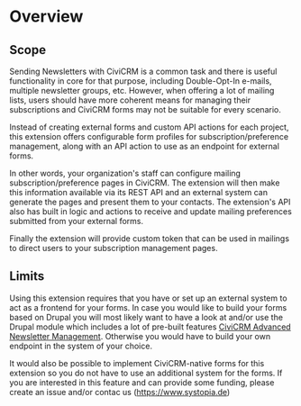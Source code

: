 # Overview

## Scope

Sending Newsletters with CiviCRM is a common task and there is useful
functionality in core for that purpose, including Double-Opt-In e-mails,
multiple newsletter groups, etc. However, when offering a lot of mailing lists,
users should have more coherent means for managing their subscriptions and
CiviCRM forms may not be suitable for every scenario.

Instead of creating external forms and custom API actions for each project, this
extension offers configurable form profiles for subscription/preference
management, along with an API action to use as an endpoint for external forms.

In other words, your organization's staff can configure mailing
subscription/preference pages in CiviCRM. The extension will then make this
information available via its REST API and an external system can generate the
pages and present them to your contacts. The extension's API also has built in
logic and actions to receive and update mailing preferences submitted from your
external forms. 

Finally the extension will provide custom token that can be used in mailings to
direct users to your subscription management pages.

## Limits

Using this extension requires that you have or set up an external system to act
as a frontend for your forms. In case you would like to build your forms based
on Drupal you will most likely want to have a look at and/or use the Drupal
module which includes a lot of pre-built features
[CiviCRM Advanced Newsletter Management](https://github.com/systopia/civicrm_newsletter).
Otherwise you would have to build your own endpoint in the system of your
choice.

It would also be possible to implement CiviCRM-native forms for this extension
so you do not have to use an additional system for the forms. If you are
interested in this feature and can provide some funding, please create an issue
and/or contac us (https://www.systopia.de)
